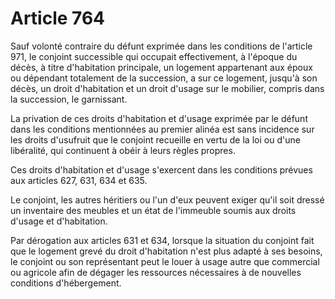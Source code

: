 # Article 764

Sauf volonté contraire du défunt exprimée dans les conditions de l'article 971, le conjoint successible qui occupait effectivement, à l'époque du décès, à titre d'habitation principale, un logement appartenant aux époux ou dépendant totalement de la succession, a sur ce logement, jusqu'à son décès, un droit d'habitation et un droit d'usage sur le mobilier, compris dans la succession, le garnissant.

La privation de ces droits d'habitation et d'usage exprimée par le défunt dans les conditions mentionnées au premier alinéa est sans incidence sur les droits d'usufruit que le conjoint recueille en vertu de la loi ou d'une libéralité, qui continuent à obéir à leurs règles propres.

Ces droits d'habitation et d'usage s'exercent dans les conditions prévues aux articles 627, 631, 634 et 635.

Le conjoint, les autres héritiers ou l'un d'eux peuvent exiger qu'il soit dressé un inventaire des meubles et un état de l'immeuble soumis aux droits d'usage et d'habitation.

Par dérogation aux articles 631 et 634, lorsque la situation du conjoint fait que le logement grevé du droit d'habitation n'est plus adapté à ses besoins, le conjoint ou son représentant peut le louer à usage autre que commercial ou agricole afin de dégager les ressources nécessaires à de nouvelles conditions d'hébergement.
